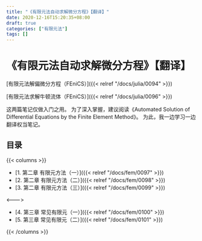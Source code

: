 ```yaml
---
title: "《有限元法自动求解微分方程》【翻译】"
date: 2020-12-16T15:20:35+08:00
draft: true
categories: ["有限元法"]
tags: []
---
```


# 《有限元法自动求解微分方程》【翻译】

[有限元法解偏微分方程（FEniCS）]({{< relref "/docs/julia/0094" >}})

[有限元法求解牛顿流体（FEniCS）]({{< relref "/docs/julia/0096" >}})

这两篇笔记仅做入门之用。  为了深入掌握，建议阅读《Automated Solution of Differential Equations by the Finite Element Method》。 为此，我一边学习一边翻译权当笔记。

## 目录

{{< columns >}}

- [1. 第二章 有限元方法（一）]({{< relref "/docs/fem/0097" >}})    
- [2. 第二章 有限元方法（二）]({{< relref "/docs/fem/0098" >}})  
- [3. 第二章 有限元方法（三）]({{< relref "/docs/fem/0099" >}})    

<--->
  
- [4. 第三章 常见有限元（一）]({{< relref "/docs/fem/0100" >}})   
- [5. 第三章 常见有限元（二）]({{< relref "/docs/fem/0101" >}})   

{{< /columns >}}




